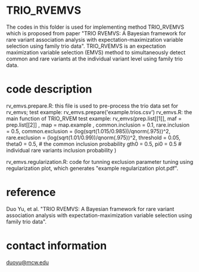 # TRIO_RVEMVS
The codes in this folder is used for implementing method TRIO_RVEMVS which is proposed from
paper "TRIO RVEMVS: A Bayesian framework for rare variant association analysis with expectation-maximization variable selection using family trio data".
TRIO_RVEMVS is an expectation maximization variable selection (EMVS) method to simultaneously detect common and rare variants at the individual variant level using family trio data.

# code description
rv_emvs.prepare.R: this file is used to pre-process the trio data set for rv_emvs; 
                   test example: rv_emvs.prepare('example.trios.csv')
rv_emvs.R: the main function of TRIO_RVEM
           test example: rv_emvs(prep.list[[1]], maf = prep.list[[2]] , map = map.example , common.inclusion = 0.1, rare.inclusion = 0.5,
                                 common.exclusion = (log(sqrt(1.015/0.985))/qnorm(.975))^2,
                                 rare.exclusion = (log(sqrt(1.01/0.99))/qnorm(.975))^2,
                                 threshold = 0.05, theta0 = 0.5,        # the common  inclusion probability
                                 gth0 = 0.5,
                                 pi0 = 0.5                           # individual rare variants inclusion probability
                                 ) 

rv_emvs.regularization.R: code for tunning exclusion parameter tuning using regularization plot, which generates "example regularization plot.pdf".

# reference
Duo Yu, et al. "TRIO RVEMVS: A Bayesian framework for rare variant association analysis with expectation-maximization variable selection using family trio data".

# contact information
duoyu@mcw.edu

